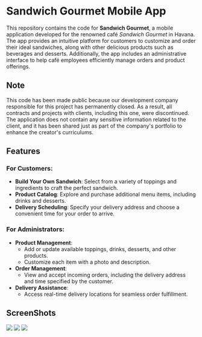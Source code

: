 # Sandwich Gourmet Mobile App

This repository contains the code for **Sandwich Gourmet**, a mobile application developed for the renowned café *Sandwich Gourmet* in Havana. The app provides an intuitive platform for customers to customize and order their ideal sandwiches, along with other delicious products such as beverages and desserts. Additionally, the app includes an administrative interface to help café employees efficiently manage orders and product offerings.

## Note

This code has been made public because our development company responsible for this project has permanently closed. As a result, all contracts and projects with clients, including this one, were discontinued.  
The application does not contain any sensitive information related to the client, and it has been shared just as part of the company's portfolio to enhance the creator's curriculums.

## Features

### For Customers:
- **Build Your Own Sandwich**: Select from a variety of toppings and ingredients to craft the perfect sandwich.
- **Product Catalog**: Explore and purchase additional menu items, including drinks and desserts.
- **Delivery Scheduling**: Specify your delivery address and choose a convenient time for your order to arrive.

### For Administrators:
- **Product Management**: 
  - Add or update available toppings, drinks, desserts, and other products.
  - Customize each item with a photo and description.
- **Order Management**: 
  - View and accept incoming orders, including the delivery address and time specified by the customer.
- **Delivery Assistance**: 
  - Access real-time delivery locations for seamless order fulfillment.

## ScreenShots
<img src="https://github.com/QNecesitas/Sandwich-Gourmet/blob/master/screenshots/sg3.jpg">
<img src="https://github.com/QNecesitas/Sandwich-Gourmet/blob/master/screenshots/sg1.jpg">
<img src="https://github.com/QNecesitas/Sandwich-Gourmet/blob/master/screenshots/sg2.jpg">
